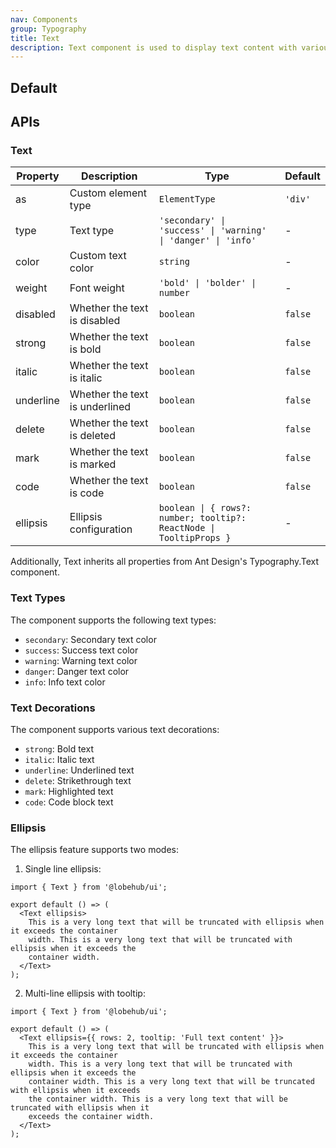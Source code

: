 ```yaml
---
nav: Components
group: Typography
title: Text
description: Text component is used to display text content with various styles and formatting options. It supports text decoration, colors, ellipsis, and other typography features.
---
```


## Default

<code src="./demos/index.tsx" nopadding></code>

## APIs

### Text

| Property  | Description                    | Type                                                                | Default |
| --------- | ------------------------------ | ------------------------------------------------------------------- | ------- |
| as        | Custom element type            | `ElementType`                                                       | `'div'` |
| type      | Text type                      | `'secondary' \| 'success' \| 'warning' \| 'danger' \| 'info'`       | -       |
| color     | Custom text color              | `string`                                                            | -       |
| weight    | Font weight                    | `'bold' \| 'bolder' \| number`                                      | -       |
| disabled  | Whether the text is disabled   | `boolean`                                                           | `false` |
| strong    | Whether the text is bold       | `boolean`                                                           | `false` |
| italic    | Whether the text is italic     | `boolean`                                                           | `false` |
| underline | Whether the text is underlined | `boolean`                                                           | `false` |
| delete    | Whether the text is deleted    | `boolean`                                                           | `false` |
| mark      | Whether the text is marked     | `boolean`                                                           | `false` |
| code      | Whether the text is code       | `boolean`                                                           | `false` |
| ellipsis  | Ellipsis configuration         | `boolean \| { rows?: number; tooltip?: ReactNode \| TooltipProps }` | -       |

Additionally, Text inherits all properties from Ant Design's Typography.Text component.

### Text Types

The component supports the following text types:

- `secondary`: Secondary text color
- `success`: Success text color
- `warning`: Warning text color
- `danger`: Danger text color
- `info`: Info text color

### Text Decorations

The component supports various text decorations:

- `strong`: Bold text
- `italic`: Italic text
- `underline`: Underlined text
- `delete`: Strikethrough text
- `mark`: Highlighted text
- `code`: Code block text

### Ellipsis

The ellipsis feature supports two modes:

1. Single line ellipsis:

```tsx
import { Text } from '@lobehub/ui';

export default () => (
  <Text ellipsis>
    This is a very long text that will be truncated with ellipsis when it exceeds the container
    width. This is a very long text that will be truncated with ellipsis when it exceeds the
    container width.
  </Text>
);
```

2. Multi-line ellipsis with tooltip:

```tsx
import { Text } from '@lobehub/ui';

export default () => (
  <Text ellipsis={{ rows: 2, tooltip: 'Full text content' }}>
    This is a very long text that will be truncated with ellipsis when it exceeds the container
    width. This is a very long text that will be truncated with ellipsis when it exceeds the
    container width. This is a very long text that will be truncated with ellipsis when it exceeds
    the container width. This is a very long text that will be truncated with ellipsis when it
    exceeds the container width.
  </Text>
);
```
